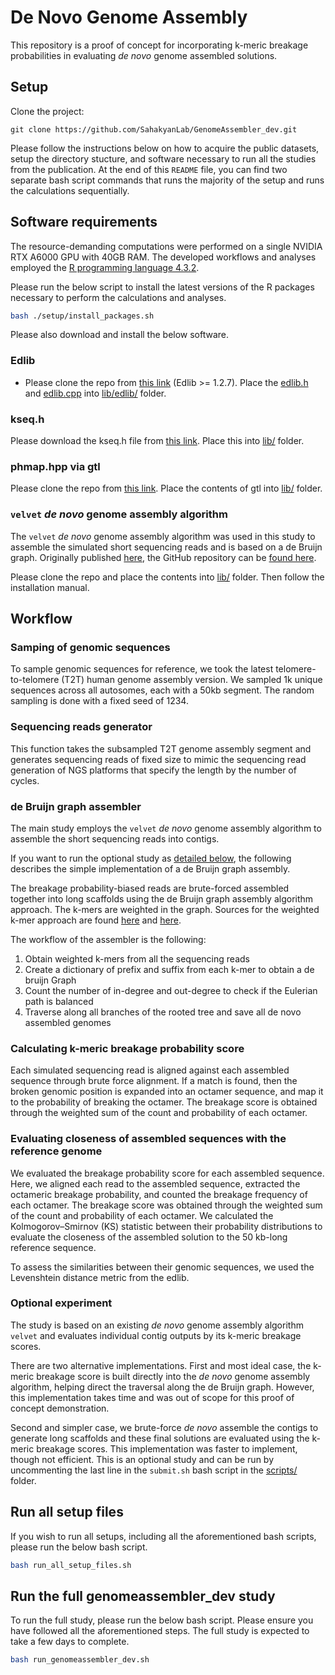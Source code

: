 # De Novo Genome Assembly
This repository is a proof of concept for incorporating k-meric breakage probabilities in evaluating *de novo* genome assembled solutions.

## Setup

Clone the project:

```
git clone https://github.com/SahakyanLab/GenomeAssembler_dev.git
```

Please follow the instructions below on how to acquire the public datasets, setup the directory stucture, and software necessary to run all the studies from the publication.  At the end of this `README` file, you can find two separate bash script commands that runs the majority of the setup and runs the calculations sequentially.

## Software requirements
The resource-demanding computations were performed on a single NVIDIA RTX A6000 GPU with 40GB RAM. The developed workflows and analyses employed the [R programming language 4.3.2](https://www.r-project.org/).

Please run the below script to install the latest versions of the R packages necessary to perform the calculations and analyses. 

```bash
bash ./setup/install_packages.sh
```

Please also download and install the below software.

### Edlib

* Please clone the repo from [this link](https://github.com/Martinsos/edlib) (Edlib >= 1.2.7). Place the [edlib.h](https://github.com/Martinsos/edlib/tree/master/edlib/include) and [edlib.cpp](https://github.com/Martinsos/edlib/tree/master/edlib/src) into [lib/edlib/](https://github.com/SahakyanLab/GenomeAssembler_dev/tree/master/lib/edlib/) folder.

### kseq.h

Please download the kseq.h file from [this link](https://github.com/attractivechaos/klib). Place this into [lib/](https://github.com/SahakyanLab/GenomeAssembler_dev/tree/master/lib/) folder.

### phmap.hpp via gtl

Please clone the repo from [this link](https://github.com/greg7mdp/gtl). Place the contents of gtl into [lib/](https://github.com/SahakyanLab/GenomeAssembler_dev/tree/master/lib/) folder.

### `velvet` *de novo* genome assembly algorithm

The `velvet` *de novo* genome assembly algorithm was used in this study to assemble the simulated short sequencing reads and is based on a de Bruijn graph. Originally published [here](http://www.genome.org/cgi/doi/10.1101/gr.074492.107), the GitHub repository can be [found here](https://github.com/dzerbino/velvet.git).

Please clone the repo and place the contents into [lib/](https://github.com/SahakyanLab/GenomeAssembler_dev/tree/master/lib/) folder. Then follow the installation manual.

## Workflow

### Samping of genomic sequences

To sample genomic sequences for reference, we took the latest telomere-to-telomere (T2T) human genome assembly version. We sampled 1k unique sequences across all autosomes, each with a 50kb segment. The random sampling is done with a fixed seed of 1234.

### Sequencing reads generator
This function takes the subsampled T2T genome assembly segment and generates sequencing reads of fixed size to mimic the sequencing read generation of NGS platforms that specify the length by the number of cycles. 

### de Bruijn graph assembler

The main study employs the `velvet` *de novo* genome assembly algorithm to assemble the short sequencing reads into contigs. 

If you want to run the optional study as [detailed below](#optional-experiment), the following describes the simple implementation of a de Bruijn graph assembly.

The breakage probability-biased reads are brute-forced assembled together into long scaffolds using the de Bruijn graph assembly algorithm approach. The k-mers are weighted in the graph. Sources for the weighted k-mer approach are found
[here](https://www.ncbi.nlm.nih.gov/pmc/articles/PMC4719071/) and
[here](https://www.cs.jhu.edu/~langmea/resources/lecture_notes/assembly_dbg.pdf).

The workflow of the assembler is the following:

1. Obtain weighted k-mers from all the sequencing reads
2. Create a dictionary of prefix and suffix from each k-mer to obtain a de bruijn Graph
3. Count the number of in-degree and out-degree to check if the Eulerian path is balanced
4. Traverse along all branches of the rooted tree and save all de novo assembled genomes

### Calculating k-meric breakage probability score

Each simulated sequencing read is aligned against each assembled sequence through brute force alignment. If a match is found, then the broken genomic position is expanded into an octamer sequence, and map it to the probability of breaking the octamer. The breakage score is obtained through the weighted sum of the count and probability of each octamer. 

### Evaluating closeness of assembled sequences with the reference genome

We evaluated the breakage probability score for each assembled sequence. Here, we aligned each read to the assembled sequence, extracted the octameric breakage probability, and counted the breakage frequency of each octamer. The breakage score was obtained through the weighted sum of the count and probability of each octamer. We calculated the Kolmogorov–Smirnov (KS) statistic between their probability distributions to evaluate the closeness of the assembled solution to the 50 kb-long reference sequence. 

To assess the similarities between their genomic sequences, we used the Levenshtein distance metric from the edlib.

### Optional experiment

The study is based on an existing *de novo* genome assembly algorithm `velvet` and evaluates individual contig outputs by its k-meric breakage scores. 

There are two alternative implementations. First and most ideal case, the k-meric breakage score is built directly into the *de novo* genome assembly algorithm, helping direct the traversal along the de Bruijn graph. However, this implementation takes time and was out of scope for this proof of concept demonstration. 

Second and simpler case, we brute-force *de novo* assemble the contigs to generate long scaffolds and these final solutions are evaluated using the k-meric breakage scores. This implementation was faster to implement, though not efficient. This is an optional study and can be run by uncommenting the last line in the `submit.sh` bash script in the [scripts/](https://github.com/SahakyanLab/GenomeAssembler_dev/tree/master/scripts/) folder.

## Run all setup files

If you wish to run all setups, including all the aforementioned bash scripts, please run the below bash script. 

```bash
bash run_all_setup_files.sh
```

## Run the full genomeassembler_dev study

To run the full study, please run the below bash script. Please ensure you have followed all the aforementioned steps. The full study is expected to take a few days to complete. 

```bash
bash run_genomeassembler_dev.sh
```